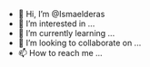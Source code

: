 - 👋 Hi, I’m @Ismaelderas
- 👀 I’m interested in ...
- 🌱 I’m currently learning ...
- 💞️ I’m looking to collaborate on ...
- 📫 How to reach me ...

<!---
Ismaelderas/Ismaelderas is a ✨ special ✨ repository because its `README.md` (this file) appears on your GitHub profile.
You can click the Preview link to take a look at your changes.
--->
